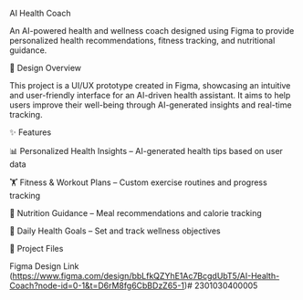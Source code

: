 AI Health Coach

An AI-powered health and wellness coach designed using Figma to provide personalized health recommendations, fitness tracking, and nutritional guidance.

🎨 Design Overview

This project is a UI/UX prototype created in Figma, showcasing an intuitive and user-friendly interface for an AI-driven health assistant. It aims to help users improve their well-being through AI-generated insights and real-time tracking.

✨ Features

📊 Personalized Health Insights – AI-generated health tips based on user data

🏋️ Fitness & Workout Plans – Custom exercise routines and progress tracking

🥗 Nutrition Guidance – Meal recommendations and calorie tracking

📅 Daily Health Goals – Set and track wellness objectives


📂 Project Files

Figma Design Link (https://www.figma.com/design/bbLfkQZYhE1Ac7BcgdUbT5/AI-Health-Coach?node-id=0-1&t=D6rM8fg6CbBDzZ65-1)# 2301030400005
